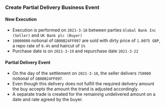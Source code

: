 ### Create Partial Delivery Business Event

#### New Execution
- Execution is performed on `2021-3-18` between parties `Global Bank Inc (Seller)` and `UK Bank plc (Buyer)`
- `10000000` notional of `GB00B24FF097` are sold with dirty price of `1.0075 GBP`, a repo rate of `0.4%` and haircut of `1%`
- Purchase date is on `2021-3-19` and repurchase date `2021-3-22`

#### Partial Delivery Event
- On the day of the settlement on `2021-3-18`, the seller delivers `750000` notional of `GB00B24FF097`. 
- Even though this delivery does not fulfill the required delivery amount the buy accepts the amount the trand is adjusted accordingly.
- A separate trade is created for the remaining undelivered amount on a date and rate agreed by the buyer.
